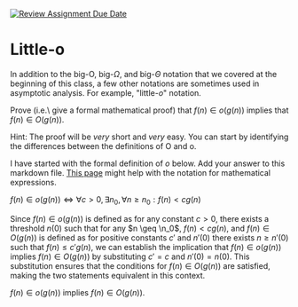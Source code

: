[![Review Assignment Due Date](https://classroom.github.com/assets/deadline-readme-button-24ddc0f5d75046c5622901739e7c5dd533143b0c8e959d652212380cedb1ea36.svg)](https://classroom.github.com/a/wM4-KOzy)
# Little-o

In addition to the big-O, big-$\Omega$, and big-$\Theta$ notation that
we covered at the beginning of this class, a few other notations are sometimes
used in asymptotic analysis.  For example, "little-$o$" notation.

Prove (i.e.\ give a formal mathematical proof) that $f(n)\in o(g(n))$ implies
that $f(n)\in O(g(n))$.

Hint: The proof will be *very* short and *very* easy. You can start by
identifying the differences between the definitions of O and o.

I have started with the formal definition of $o$ below. Add your answer to this
markdown file. [This
page](https://docs.github.com/en/get-started/writing-on-github/working-with-advanced-formatting/writing-mathematical-expressions)
might help with the notation for mathematical expressions.

$f(n)\in o(g(n)) \iff \forall c>0, \exists n_0, \forall n\ge n_0: f(n) < c g(n)$

Since $f(n) \in o(g(n))$ is defined as for any constant $c > 0$, there exists a threshold $n(0)$ such that for any $n \geq \n_0$, $f(n) < c g(n)$, and $f(n) \in O(g(n))$ is defined as for positive constants $c'$ and $n'(0)$ there exists $n \geq n'(0)$ such that $f(n) \leq c'g(n)$, we can establish the implication that $f(n) \in o(g(n))$ implies $f(n) \in O(g(n))$ by substituting $c' = c$ and $n'(0) = n(0)$. This substitution ensures that the conditions for $f(n) \in O(g(n))$ are satisfied, making the two statements equivalent in this context.

$f(n)\in o(g(n))$ implies $f(n)\in O(g(n))$.
